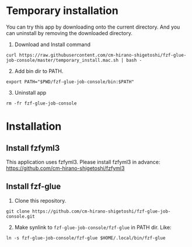 # Temporary installation
You can try this app by downloading onto the current directory.
And you can uninstall by removing the downloaded directory.

1. Download and Install command
```
curl https://raw.githubusercontent.com/cm-hirano-shigetoshi/fzf-glue-job-console/master/temporary_install.mac.sh | bash -
```

2. Add bin dir to PATH.
```
export PATH="$PWD/fzf-glue-job-console/bin:$PATH"
```

3. Uninstall app
```
rm -fr fzf-glue-job-console
```

# Installation
## Install fzfyml3
This application uses fzfyml3.
Please install fzfyml3 in advance: https://github.com/cm-hirano-shigetoshi/fzfyml3

## Install fzf-glue
1. Clone this repository.

```
git clone https://github.com/cm-hirano-shigetoshi/fzf-glue-job-console.git
```

2. Make synlink to `fzf-glue-job-console/fzf-glue` in PATH dir. Like:

```
ln -s fzf-glue-job-console/fzf-glue $HOME/.local/bin/fzf-glue
```


